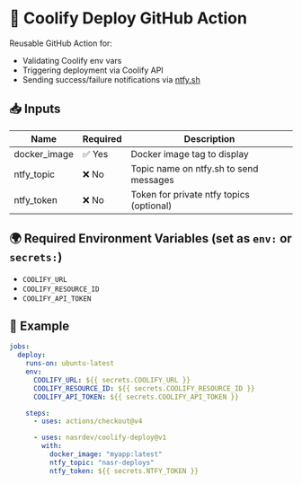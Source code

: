 # 🚀 Coolify Deploy GitHub Action

Reusable GitHub Action for:
- Validating Coolify env vars
- Triggering deployment via Coolify API
- Sending success/failure notifications via [ntfy.sh](https://ntfy.sh)

## 📥 Inputs

| Name          | Required | Description                              |
|---------------|----------|------------------------------------------|
| docker_image  | ✅ Yes   | Docker image tag to display              |
| ntfy_topic    | ❌ No    | Topic name on ntfy.sh to send messages   |
| ntfy_token    | ❌ No    | Token for private ntfy topics (optional) |

## 🌍 Required Environment Variables (set as `env:` or `secrets:`)

- `COOLIFY_URL`
- `COOLIFY_RESOURCE_ID`
- `COOLIFY_API_TOKEN`

## 🧪 Example

```yaml
jobs:
  deploy:
    runs-on: ubuntu-latest
    env:
      COOLIFY_URL: ${{ secrets.COOLIFY_URL }}
      COOLIFY_RESOURCE_ID: ${{ secrets.COOLIFY_RESOURCE_ID }}
      COOLIFY_API_TOKEN: ${{ secrets.COOLIFY_API_TOKEN }}

    steps:
      - uses: actions/checkout@v4

      - uses: nasrdev/coolify-deploy@v1
        with:
          docker_image: "myapp:latest"
          ntfy_topic: "nasr-deploys"
          ntfy_token: ${{ secrets.NTFY_TOKEN }}
